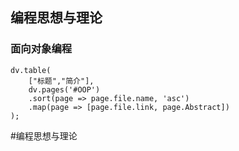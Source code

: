 ## 编程思想与理论
### 面向对象编程
```dataviewjs
dv.table(
	["标题","简介"],
	dv.pages('#OOP')
	.sort(page => page.file.name, 'asc')
	.map(page => [page.file.link, page.Abstract])
);
```

#编程思想与理论
